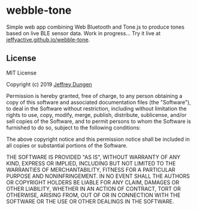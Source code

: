 webble-tone
===========

Simple web app combining Web Bluetooth and Tone.js to produce tones based on live BLE sensor data.  Work in progress...  Try it live at [jeffyactive.github.io/webble-tone](https://jeffyactive.github.io/webble-tone).


License
-------

MIT License

Copyright (c) 2019 [Jeffrey Dungen](https://github.com/jeffyactive)

Permission is hereby granted, free of charge, to any person obtaining a copy of this software and associated documentation files (the "Software"), to deal in the Software without restriction, including without limitation the rights to use, copy, modify, merge, publish, distribute, sublicense, and/or sell copies of the Software, and to permit persons to whom the Software is furnished to do so, subject to the following conditions:

The above copyright notice and this permission notice shall be included in all copies or substantial portions of the Software.

THE SOFTWARE IS PROVIDED "AS IS", WITHOUT WARRANTY OF ANY KIND, EXPRESS OR 
IMPLIED, INCLUDING BUT NOT LIMITED TO THE WARRANTIES OF MERCHANTABILITY, 
FITNESS FOR A PARTICULAR PURPOSE AND NONINFRINGEMENT. IN NO EVENT SHALL THE 
AUTHORS OR COPYRIGHT HOLDERS BE LIABLE FOR ANY CLAIM, DAMAGES OR OTHER 
LIABILITY, WHETHER IN AN ACTION OF CONTRACT, TORT OR OTHERWISE, ARISING FROM, 
OUT OF OR IN CONNECTION WITH THE SOFTWARE OR THE USE OR OTHER DEALINGS IN 
THE SOFTWARE.
